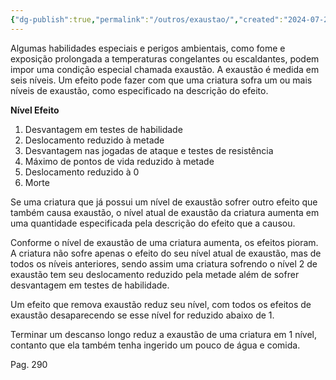 ```yaml
---
{"dg-publish":true,"permalink":"/outros/exaustao/","created":"2024-07-24T12:26:02.000-03:00"}
---
```


Algumas habilidades especiais e perigos ambientais, como fome e exposição prolongada a temperaturas congelantes ou escaldantes, podem impor uma condição especial chamada exaustão.
A exaustão é medida em seis níveis. 
Um efeito pode fazer com que uma criatura sofra um ou mais níveis de exaustão, como especificado na descrição do efeito. 

**Nível Efeito**
1. Desvantagem em testes de habilidade
2. Deslocamento reduzido à metade
3. Desvantagem nas jogadas de ataque e testes de resistência
4. Máximo de pontos de vida reduzido à metade 
5. Deslocamento reduzido à 0
6. Morte

Se uma criatura que já possui um nível de exaustão sofrer outro efeito que também causa exaustão, o nível atual de exaustão da criatura aumenta em uma quantidade especificada
pela descrição do efeito que a causou. 

Conforme o nível de exaustão de uma criatura aumenta, os efeitos pioram. 
A criatura não sofre apenas o efeito do seu nível atual de exaustão, mas de todos os níveis anteriores, sendo assim uma criatura sofrendo o nível 2 de exaustão tem seu deslocamento reduzido pela metade além de sofrer desvantagem em testes de habilidade. 

Um efeito que remova exaustão reduz seu nível, com todos os efeitos de exaustão desaparecendo se esse nível for reduzido abaixo de 1. 

Terminar um descanso longo reduz a exaustão de uma criatura em 1 nível, contanto que ela também tenha ingerido um pouco de água e comida. 

Pag. 290
